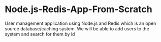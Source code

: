 # Node.js-Redis-App-From-Scratch
User management application using Node.js and Redis which is an open source database/caching system. We will be able to add users to the system and search for them by id
